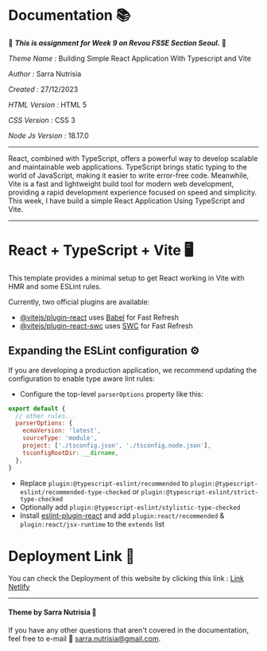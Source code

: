 # Documentation 📚


🔎 **_This is assignment for Week 9 on Revou FSSE Section Seoul._** 🔎



*Theme Name :* Building Simple React Application With Typescript and Vite

*Author :* Sarra Nutrisia

*Created :* 27/12/2023 

*HTML Version :* HTML 5

*CSS Version :* CSS 3

*Node Js Version :* 18.17.0

***
React, combined with TypeScript, offers a powerful way to develop scalable and maintainable web applications. TypeScript brings static typing to the world of JavaScript, making it easier to write error-free code. Meanwhile, Vite is a fast and lightweight build tool for modern web development, providing a rapid development experience focused on speed and simplicity. This week, I have build a simple React Application Using TypeScript and Vite.
***
# React + TypeScript + Vite 🖥️

This template provides a minimal setup to get React working in Vite with HMR and some ESLint rules.

Currently, two official plugins are available:

- [@vitejs/plugin-react](https://github.com/vitejs/vite-plugin-react/blob/main/packages/plugin-react/README.md) uses [Babel](https://babeljs.io/) for Fast Refresh
- [@vitejs/plugin-react-swc](https://github.com/vitejs/vite-plugin-react-swc) uses [SWC](https://swc.rs/) for Fast Refresh

## Expanding the ESLint configuration ⚙️

If you are developing a production application, we recommend updating the configuration to enable type aware lint rules:

- Configure the top-level `parserOptions` property like this:

```js
export default {
  // other rules...
  parserOptions: {
    ecmaVersion: 'latest',
    sourceType: 'module',
    project: ['./tsconfig.json', './tsconfig.node.json'],
    tsconfigRootDir: __dirname,
  },
}
```

- Replace `plugin:@typescript-eslint/recommended` to `plugin:@typescript-eslint/recommended-type-checked` or `plugin:@typescript-eslint/strict-type-checked`
- Optionally add `plugin:@typescript-eslint/stylistic-type-checked`
- Install [eslint-plugin-react](https://github.com/jsx-eslint/eslint-plugin-react) and add `plugin:react/recommended` & `plugin:react/jsx-runtime` to the `extends` list


# Deployment Link 🚀
You can check the Deployment of this website by clicking this link : [Link Netlify](https://astounding-donut-be23da.netlify.app/) 
  
***

#### Theme by Sarra Nutrisia &#127776;
If you have any other questions that aren't covered in the documentation, feel free to e-mail &#128233; <sarra.nutrisia@gmail.com>.

